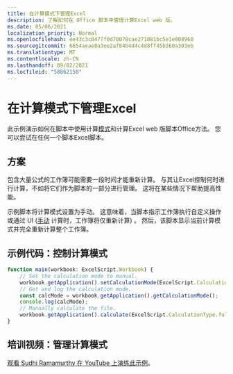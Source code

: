 ```yaml
---
title: 在计算模式下管理Excel
description: 了解如何在 Office 脚本中管理计算Excel web 版。
ms.date: 05/06/2021
localization_priority: Normal
ms.openlocfilehash: ee43c3c0477f0d70078cae271081bc5e1e008960
ms.sourcegitcommit: 6654aeae8a3ee2af84b4d4c4d8ff45b360a303eb
ms.translationtype: MT
ms.contentlocale: zh-CN
ms.lasthandoff: 09/02/2021
ms.locfileid: "58862150"
---
```

# <a name="manage-calculation-mode-in-excel"></a>在计算模式下管理Excel

此示例演示如何在脚本中使用计算[模式](/javascript/api/office-scripts/excelscript/excelscript.calculationmode)和计算Excel web 版脚本Office方法。 您可以尝试在任何一个脚本Excel脚本。

## <a name="scenario"></a>方案

包含大量公式的工作簿可能需要一段时间才能重新计算。 与其让Excel控制何时进行计算，不如将它们作为脚本的一部分进行管理。 这将在某些情况下帮助提高性能。

示例脚本将计算模式设置为手动。 这意味着，当脚本指示工作簿执行自定义操作或通过 UI ([手动](https://support.microsoft.com/office/73fc7dac-91cf-4d36-86e8-67124f6bcce4) 计算时，工作簿将仅重新计算) 。 然后，该脚本显示当前计算模式并完全重新计算整个工作簿。

## <a name="sample-code-control-calculation-mode"></a>示例代码：控制计算模式

```TypeScript
function main(workbook: ExcelScript.Workbook) {
    // Set the calculation mode to manual.
    workbook.getApplication().setCalculationMode(ExcelScript.CalculationMode.manual);
    // Get and log the calculation mode.
    const calcMode = workbook.getApplication().getCalculationMode();    
    console.log(calcMode);
    // Manually calculate the file.
    workbook.getApplication().calculate(ExcelScript.CalculationType.full);
}
```

## <a name="training-video-manage-calculation-mode"></a>培训视频：管理计算模式

[观看 Sudhi Ramamurthy 在 YouTube 上演练此示例](https://youtu.be/iw6O8QH01CI)。
